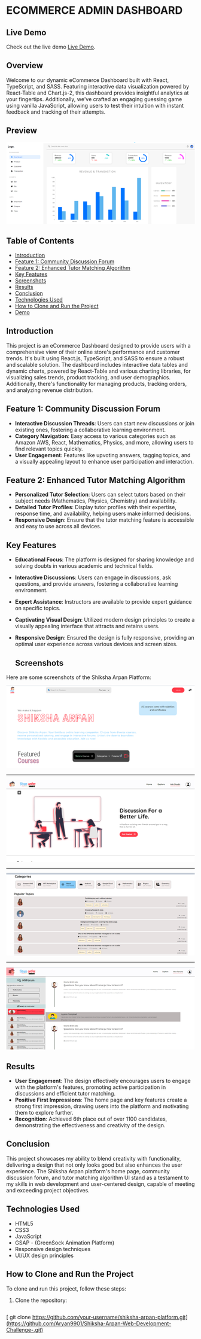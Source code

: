 # ECOMMERCE ADMIN DASHBOARD

## Live Demo

Check out the live demo [Live Demo](https://react-admin-dashboard-ts-p3an.vercel.app/admin/dashboard/).


## Overview
 Welcome to our dynamic eCommerce Dashboard built with React, TypeScript, and SASS. Featuring interactive data visualization powered by React-Table and Chart.js-2, this dashboard provides insightful analytics at your fingertips. Additionally, we've crafted an engaging guessing game using vanilla JavaScript, allowing users to test their intuition with instant feedback and tracking of their attempts.

## Preview
![React Ecommerce Admin Dashboard Preview](https://github.com/Aryan9901/react_admin_dashboard_ts/blob/master/admindashboard.png)

## Table of Contents
- [Introduction](#Introduction)
- [Feature 1: Community Discussion Forum](#feature-1-community-discussion-forum)
- [Feature 2: Enhanced Tutor Matching Algorithm](#feature-2-enhanced-tutor-matching-algorithm)
- [Key Features](#key-features)
- [Screenshots](#screenshots)
- [Results](#results)
- [Conclusion](#conclusion)
- [Technologies Used](#technologies-used)
- [How to Clone and Run the Project](#how-to-clone-and-run-the-project)
- [Demo](#demo)

## Introduction
This project is an eCommerce Dashboard designed to provide users with a comprehensive view of their online store's performance and customer trends. It's built using React.js, TypeScript, and SASS to ensure a robust and scalable solution. The dashboard includes interactive data tables and dynamic charts, powered by React-Table and various charting libraries, for visualizing sales trends, product tracking, and user demographics. Additionally, there's functionality for managing products, tracking orders, and analyzing revenue distribution.

## Feature 1: Community Discussion Forum
- **Interactive Discussion Threads**: Users can start new discussions or join existing ones, fostering a collaborative learning environment.
- **Category Navigation**: Easy access to various categories such as Amazon AWS, React, Mathematics, Physics, and more, allowing users to find relevant topics quickly.
- **User Engagement**: Features like upvoting answers, tagging topics, and a visually appealing layout to enhance user participation and interaction.

## Feature 2: Enhanced Tutor Matching Algorithm
- **Personalized Tutor Selection**: Users can select tutors based on their subject needs (Mathematics, Physics, Chemistry) and availability.
- **Detailed Tutor Profiles**: Display tutor profiles with their expertise, response time, and availability, helping users make informed decisions.
- **Responsive Design**: Ensure that the tutor matching feature is accessible and easy to use across all devices.

## Key Features
- **Educational Focus**: The platform is designed for sharing knowledge and solving doubts in various academic and technical fields.
- **Interactive Discussions**: Users can engage in discussions, ask questions, and provide answers, fostering a collaborative learning environment.
- **Expert Assistance**: Instructors are available to provide expert guidance on specific topics.
- **Captivating Visual Design**: Utilized modern design principles to create a visually appealing interface that attracts and retains users.
- **Responsive Design**: Ensured the design is fully responsive, providing an optimal user experience across various devices and screen sizes.

  ## Screenshots

Here are some screenshots of the Shiksha Arpan Platform:

![Screenshot 1](https://github.com/Aryan9901/Shiksha-Arpan-Web-Development-Challenge-/blob/main/Screenshot%202024-05-15%20111636.png)

---

![Screenshot 2](https://github.com/Aryan9901/Shiksha-Arpan-Web-Development-Challenge-/blob/main/Screenshot%202024-05-15%20111706.png)

---

![Screenshot 3](https://github.com/Aryan9901/Shiksha-Arpan-Web-Development-Challenge-/blob/main/Screenshot%202024-05-15%20111722.png)

---

![Screenshot 4](https://github.com/Aryan9901/Shiksha-Arpan-Web-Development-Challenge-/blob/main/Screenshot%202024-05-15%20111733.png)



## Results
- **User Engagement**: The design effectively encourages users to engage with the platform's features, promoting active participation in discussions and efficient tutor matching.
- **Positive First Impressions**: The home page and key features create a strong first impression, drawing users into the platform and motivating them to explore further.
- **Recognition**: Achieved 6th place out of over 1100 candidates, demonstrating the effectiveness and creativity of the design.

## Conclusion
This project showcases my ability to blend creativity with functionality, delivering a design that not only looks good but also enhances the user experience. The Shiksha Arpan platform's home page, community discussion forum, and tutor matching algorithm UI stand as a testament to my skills in web development and user-centered design, capable of meeting and exceeding project objectives.

## Technologies Used
- HTML5
- CSS3
- JavaScript
- GSAP - (GreenSock Animation Platform)
- Responsive design techniques
- UI/UX design principles

## How to Clone and Run the Project
To clone and run this project, follow these steps:

1. Clone the repository:
   ```bash
  [ git clone https://github.com/your-username/shiksha-arpan-platform.git](https://github.com/Aryan9901/Shiksha-Arpan-Web-Development-Challenge-.git)
